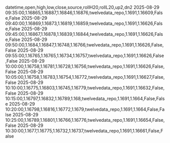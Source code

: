 datetime,open,high,low,close,source,rollH20,rollL20,up2,dn2
2025-08-29 09:35:00,1.16865,1.16887,1.16846,1.16876,twelvedata_repo,1.1691,1.16609,False,False
2025-08-29 09:40:00,1.16869,1.16873,1.16819,1.16859,twelvedata_repo,1.1691,1.16626,False,False
2025-08-29 09:45:00,1.16867,1.16878,1.16839,1.16844,twelvedata_repo,1.1691,1.16626,False,False
2025-08-29 09:50:00,1.1684,1.16847,1.16748,1.16766,twelvedata_repo,1.1691,1.16626,False,False
2025-08-29 09:55:00,1.16765,1.16765,1.16734,1.16757,twelvedata_repo,1.1691,1.16626,False,False
2025-08-29 10:00:00,1.16758,1.16781,1.16728,1.16756,twelvedata_repo,1.1691,1.16626,False,False
2025-08-29 10:05:00,1.16758,1.16783,1.16754,1.16772,twelvedata_repo,1.1691,1.16627,False,False
2025-08-29 10:10:00,1.16775,1.16803,1.16745,1.16779,twelvedata_repo,1.1691,1.16632,False,False
2025-08-29 10:15:00,1.16797,1.16832,1.16789,1.168,twelvedata_repo,1.1691,1.1664,False,False
2025-08-29 10:20:00,1.16798,1.16816,1.16772,1.1679,twelvedata_repo,1.1691,1.1664,False,False
2025-08-29 10:25:00,1.16789,1.16801,1.16766,1.16776,twelvedata_repo,1.1691,1.16654,False,False
2025-08-29 10:30:00,1.1677,1.16775,1.16732,1.16737,twelvedata_repo,1.1691,1.16661,False,False
